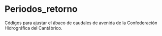 # Periodos_retorno
Códigos para ajustar el ábaco de caudales de avenida de la Confederación Hidrográfica del Cantábrico.
